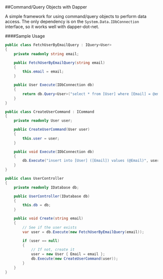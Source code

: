 ##Command/Query Objects with Dapper

A simple framework for using command/query objects to perform data access.  The only dependency is on the `System.Data.IDbConnection` interface, so it works well with dapper-dot-net.

####Sample Usage

```c#
public class FetchUserByEmailQuery : IQuery<User>
{
    private readonly string email;

    public FetchUserByEmailQuery(string email)
    {
        this.email = email;
    }

    public User Execute(IDbConnection db)
    {
        return db.Query<User>("select * from [User] where [Email] = @email", new { email }).FirstOrDefault();
    }
}

public class CreateUserCommand : ICommand
{
    private readonly User user;

    public CreateUserCommand(User user)
    {
        this.user = user;
    }

    public void Execute(IDbConnection db)
    {
        db.Execute("insert into [User] ([Email]) values (@Email)", user);
    }
}

public class UserController
{
    private readonly IDatabase db;

    public UserController(IDatabase db)
    {
        this.db = db;
    }

    public void Create(string email)
    {
        // See if the user exists
        var user = db.Execute(new FetchUserByEmailQuery(email));

        if (user == null)
        {
            // If not, create it
            user = new User { Email = email };
            db.Execute(new CreateUserCommand(user));
        }
    }
}
```